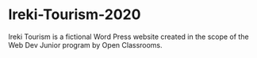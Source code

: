 # Ireki-Tourism-2020
Ireki Tourism is a fictional Word Press website created in the scope of the Web Dev Junior program by Open Classrooms.

